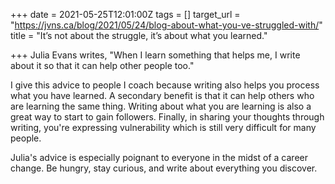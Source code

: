 +++
date = 2021-05-25T12:01:00Z
tags = []
target_url = "https://jvns.ca/blog/2021/05/24/blog-about-what-you-ve-struggled-with/"
title = "It’s not about the struggle, it’s about what you learned."

+++
Julia Evans writes, "When I learn something that helps me, I write about it so that it can help other people too."

I give this advice to people I coach because writing also helps you process what you have learned. A secondary benefit is that it can help others who are learning the same thing. Writing about what you are learning is also a great way to start to gain followers. Finally, in sharing your thoughts through writing, you're expressing vulnerability which is still very difficult for many people.

Julia's advice is especially poignant to everyone in the midst of a career change. Be hungry, stay curious, and write about everything you discover.